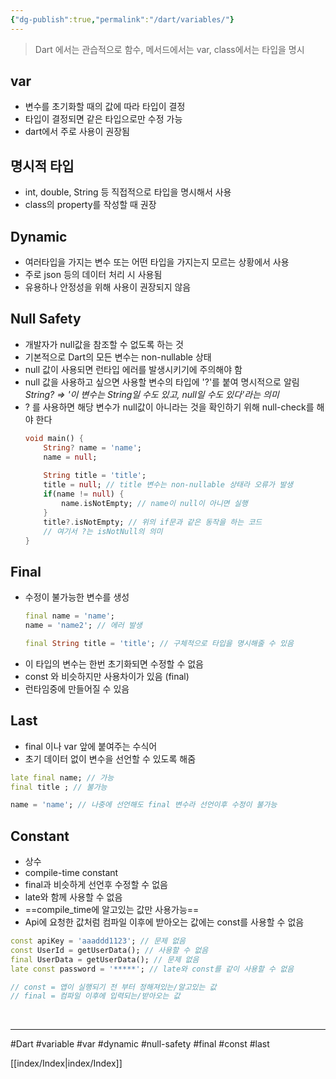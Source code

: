 ```yaml
---
{"dg-publish":true,"permalink":"/dart/variables/"}
---
```


>Dart 에서는 관습적으로 함수, 메서드에서는 var, class에서는 타입을 명시


## var
- 변수를 초기화할 때의 값에 따라 타입이 결정 
- 타입이 결정되면 같은 타입으로만 수정 가능
- dart에서 주로 사용이 권장됨


## 명시적 타입
- int, double, String 등 직접적으로 타입을 명시해서 사용
- class의 property를 작성할 때 권장


## Dynamic
- 여러타입을 가지는 변수 또는 어떤 타입을 가지는지 모르는 상황에서 사용
- 주로 json 등의 데이터 처리 시 사용됨 
- 유용하나 안정성을 위해 사용이 권장되지 않음 


## Null Safety
- 개발자가 null값을 참조할 수 없도록 하는 것 
- 기본적으로 Dart의 모든 변수는 non-nullable 상태
- null 값이 사용되면 런타입 에러를 발생시키기에 주의해야 함
- null 값을 사용하고 싶으면 사용할 변수의 타입에 '?'를 붙여 명시적으로 알림   
  *String? => '이 변수는 String일 수도 있고, null일 수도 있다'라는 의미*
- ? 를 사용하면 해당 변수가 null값이 아니라는 것을 확인하기 위해 null-check를 해야 한다
  ```dart
  void main() {
	  String? name = 'name';
	  name = null;
	  
	  String title = 'title';
	  title = null; // title 변수는 non-nullable 상태라 오류가 발생 
	  if(name != null) {
		  name.isNotEmpty; // name이 null이 아니면 실행 
	  }
	  title?.isNotEmpty; // 위의 if문과 같은 동작을 하는 코드
	  // 여기서 ?는 isNotNull의 의미
  } 
  ```


## Final
- 수정이 불가능한 변수를 생성 
	```dart
	final name = 'name';
	name = 'name2'; // 에러 발생 

	final String title = 'title'; // 구체적으로 타입을 명시해줄 수 있음
	```   
- 이 타입의 변수는 한번 초기화되면 수정할 수 없음 
- const 와 비슷하지만 사용차이가 있음 (final)
- 런타임중에 만들어질 수 있음 


## Last
- final 이나 var 앞에 붙여주는 수식어
- 초기 데이터 없이 변수을 선언할 수 있도록 해줌 
```dart
late final name; // 가능
final title ; // 불가능

name = 'name'; // 나중에 선언해도 final 변수라 선언이후 수정이 불가능
```   


## Constant
- 상수
- compile-time constant 
- final과 비슷하게 선언후 수정할 수 없음 
- late와 함께 사용할 수 없음
- ==compile_time에 알고있는 값만 사용가능==
- Api에 요청한 값처럼 컴파일 이후에 받아오는 값에는 const를 사용할 수 없음 
```dart
const apiKey = 'aaaddd1123'; // 문제 없음
const UserId = getUserData(); // 사용할 수 없음 
final UserData = getUserData(); // 문제 없음
late const password = '*****'; // late와 const를 같이 사용할 수 없음

// const = 앱이 실행되기 전 부터 정해져있는/알고있는 값
// final = 컴파일 이후에 입력되는/받아오는 값 
```
<br>


----
#Dart #variable #var #dynamic #null-safety #final #const #last

[[index/Index\|index/Index]]